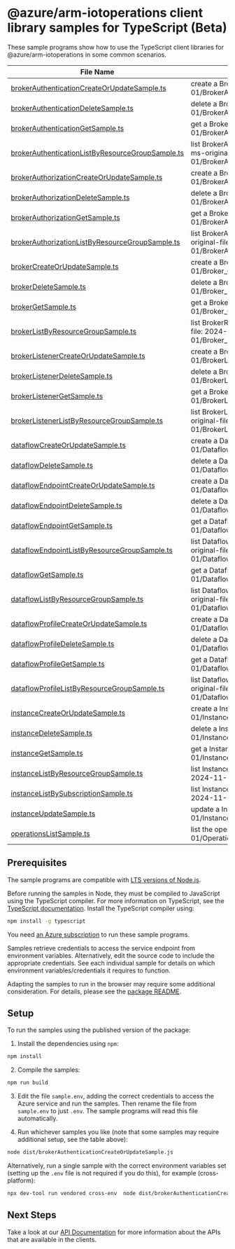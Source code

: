 # @azure/arm-iotoperations client library samples for TypeScript (Beta)

These sample programs show how to use the TypeScript client libraries for @azure/arm-iotoperations in some common scenarios.

| **File Name**                                                                                     | **Description**                                                                                                                                           |
| ------------------------------------------------------------------------------------------------- | --------------------------------------------------------------------------------------------------------------------------------------------------------- |
| [brokerAuthenticationCreateOrUpdateSample.ts][brokerauthenticationcreateorupdatesample]           | create a BrokerAuthenticationResource x-ms-original-file: 2024-11-01/BrokerAuthentication_CreateOrUpdate_Complex.json                                     |
| [brokerAuthenticationDeleteSample.ts][brokerauthenticationdeletesample]                           | delete a BrokerAuthenticationResource x-ms-original-file: 2024-11-01/BrokerAuthentication_Delete_MaximumSet_Gen.json                                      |
| [brokerAuthenticationGetSample.ts][brokerauthenticationgetsample]                                 | get a BrokerAuthenticationResource x-ms-original-file: 2024-11-01/BrokerAuthentication_Get_MaximumSet_Gen.json                                            |
| [brokerAuthenticationListByResourceGroupSample.ts][brokerauthenticationlistbyresourcegroupsample] | list BrokerAuthenticationResource resources by BrokerResource x-ms-original-file: 2024-11-01/BrokerAuthentication_ListByResourceGroup_MaximumSet_Gen.json |
| [brokerAuthorizationCreateOrUpdateSample.ts][brokerauthorizationcreateorupdatesample]             | create a BrokerAuthorizationResource x-ms-original-file: 2024-11-01/BrokerAuthorization_CreateOrUpdate_Complex.json                                       |
| [brokerAuthorizationDeleteSample.ts][brokerauthorizationdeletesample]                             | delete a BrokerAuthorizationResource x-ms-original-file: 2024-11-01/BrokerAuthorization_Delete_MaximumSet_Gen.json                                        |
| [brokerAuthorizationGetSample.ts][brokerauthorizationgetsample]                                   | get a BrokerAuthorizationResource x-ms-original-file: 2024-11-01/BrokerAuthorization_Get_MaximumSet_Gen.json                                              |
| [brokerAuthorizationListByResourceGroupSample.ts][brokerauthorizationlistbyresourcegroupsample]   | list BrokerAuthorizationResource resources by BrokerResource x-ms-original-file: 2024-11-01/BrokerAuthorization_ListByResourceGroup_MaximumSet_Gen.json   |
| [brokerCreateOrUpdateSample.ts][brokercreateorupdatesample]                                       | create a BrokerResource x-ms-original-file: 2024-11-01/Broker_CreateOrUpdate_Complex.json                                                                 |
| [brokerDeleteSample.ts][brokerdeletesample]                                                       | delete a BrokerResource x-ms-original-file: 2024-11-01/Broker_Delete_MaximumSet_Gen.json                                                                  |
| [brokerGetSample.ts][brokergetsample]                                                             | get a BrokerResource x-ms-original-file: 2024-11-01/Broker_Get_MaximumSet_Gen.json                                                                        |
| [brokerListByResourceGroupSample.ts][brokerlistbyresourcegroupsample]                             | list BrokerResource resources by InstanceResource x-ms-original-file: 2024-11-01/Broker_ListByResourceGroup_MaximumSet_Gen.json                           |
| [brokerListenerCreateOrUpdateSample.ts][brokerlistenercreateorupdatesample]                       | create a BrokerListenerResource x-ms-original-file: 2024-11-01/BrokerListener_CreateOrUpdate_Complex.json                                                 |
| [brokerListenerDeleteSample.ts][brokerlistenerdeletesample]                                       | delete a BrokerListenerResource x-ms-original-file: 2024-11-01/BrokerListener_Delete_MaximumSet_Gen.json                                                  |
| [brokerListenerGetSample.ts][brokerlistenergetsample]                                             | get a BrokerListenerResource x-ms-original-file: 2024-11-01/BrokerListener_Get_MaximumSet_Gen.json                                                        |
| [brokerListenerListByResourceGroupSample.ts][brokerlistenerlistbyresourcegroupsample]             | list BrokerListenerResource resources by BrokerResource x-ms-original-file: 2024-11-01/BrokerListener_ListByResourceGroup_MaximumSet_Gen.json             |
| [dataflowCreateOrUpdateSample.ts][dataflowcreateorupdatesample]                                   | create a DataflowResource x-ms-original-file: 2024-11-01/Dataflow_CreateOrUpdate_ComplexContextualization.json                                            |
| [dataflowDeleteSample.ts][dataflowdeletesample]                                                   | delete a DataflowResource x-ms-original-file: 2024-11-01/Dataflow_Delete_MaximumSet_Gen.json                                                              |
| [dataflowEndpointCreateOrUpdateSample.ts][dataflowendpointcreateorupdatesample]                   | create a DataflowEndpointResource x-ms-original-file: 2024-11-01/DataflowEndpoint_CreateOrUpdate_ADLSv2.json                                              |
| [dataflowEndpointDeleteSample.ts][dataflowendpointdeletesample]                                   | delete a DataflowEndpointResource x-ms-original-file: 2024-11-01/DataflowEndpoint_Delete_MaximumSet_Gen.json                                              |
| [dataflowEndpointGetSample.ts][dataflowendpointgetsample]                                         | get a DataflowEndpointResource x-ms-original-file: 2024-11-01/DataflowEndpoint_Get_MaximumSet_Gen.json                                                    |
| [dataflowEndpointListByResourceGroupSample.ts][dataflowendpointlistbyresourcegroupsample]         | list DataflowEndpointResource resources by InstanceResource x-ms-original-file: 2024-11-01/DataflowEndpoint_ListByResourceGroup_MaximumSet_Gen.json       |
| [dataflowGetSample.ts][dataflowgetsample]                                                         | get a DataflowResource x-ms-original-file: 2024-11-01/Dataflow_Get_MaximumSet_Gen.json                                                                    |
| [dataflowListByResourceGroupSample.ts][dataflowlistbyresourcegroupsample]                         | list DataflowResource resources by DataflowProfileResource x-ms-original-file: 2024-11-01/Dataflow_ListByProfileResource_MaximumSet_Gen.json              |
| [dataflowProfileCreateOrUpdateSample.ts][dataflowprofilecreateorupdatesample]                     | create a DataflowProfileResource x-ms-original-file: 2024-11-01/DataflowProfile_CreateOrUpdate_MaximumSet_Gen.json                                        |
| [dataflowProfileDeleteSample.ts][dataflowprofiledeletesample]                                     | delete a DataflowProfileResource x-ms-original-file: 2024-11-01/DataflowProfile_Delete_MaximumSet_Gen.json                                                |
| [dataflowProfileGetSample.ts][dataflowprofilegetsample]                                           | get a DataflowProfileResource x-ms-original-file: 2024-11-01/DataflowProfile_Get_MaximumSet_Gen.json                                                      |
| [dataflowProfileListByResourceGroupSample.ts][dataflowprofilelistbyresourcegroupsample]           | list DataflowProfileResource resources by InstanceResource x-ms-original-file: 2024-11-01/DataflowProfile_ListByResourceGroup_MaximumSet_Gen.json         |
| [instanceCreateOrUpdateSample.ts][instancecreateorupdatesample]                                   | create a InstanceResource x-ms-original-file: 2024-11-01/Instance_CreateOrUpdate_MaximumSet_Gen.json                                                      |
| [instanceDeleteSample.ts][instancedeletesample]                                                   | delete a InstanceResource x-ms-original-file: 2024-11-01/Instance_Delete_MaximumSet_Gen.json                                                              |
| [instanceGetSample.ts][instancegetsample]                                                         | get a InstanceResource x-ms-original-file: 2024-11-01/Instance_Get_MaximumSet_Gen.json                                                                    |
| [instanceListByResourceGroupSample.ts][instancelistbyresourcegroupsample]                         | list InstanceResource resources by resource group x-ms-original-file: 2024-11-01/Instance_ListByResourceGroup_MaximumSet_Gen.json                         |
| [instanceListBySubscriptionSample.ts][instancelistbysubscriptionsample]                           | list InstanceResource resources by subscription ID x-ms-original-file: 2024-11-01/Instance_ListBySubscription_MaximumSet_Gen.json                         |
| [instanceUpdateSample.ts][instanceupdatesample]                                                   | update a InstanceResource x-ms-original-file: 2024-11-01/Instance_Update_MaximumSet_Gen.json                                                              |
| [operationsListSample.ts][operationslistsample]                                                   | list the operations for the provider x-ms-original-file: 2024-11-01/Operations_List_MaximumSet_Gen.json                                                   |

## Prerequisites

The sample programs are compatible with [LTS versions of Node.js](https://github.com/nodejs/release#release-schedule).

Before running the samples in Node, they must be compiled to JavaScript using the TypeScript compiler. For more information on TypeScript, see the [TypeScript documentation][typescript]. Install the TypeScript compiler using:

```bash
npm install -g typescript
```

You need [an Azure subscription][freesub] to run these sample programs.

Samples retrieve credentials to access the service endpoint from environment variables. Alternatively, edit the source code to include the appropriate credentials. See each individual sample for details on which environment variables/credentials it requires to function.

Adapting the samples to run in the browser may require some additional consideration. For details, please see the [package README][package].

## Setup

To run the samples using the published version of the package:

1. Install the dependencies using `npm`:

```bash
npm install
```

2. Compile the samples:

```bash
npm run build
```

3. Edit the file `sample.env`, adding the correct credentials to access the Azure service and run the samples. Then rename the file from `sample.env` to just `.env`. The sample programs will read this file automatically.

4. Run whichever samples you like (note that some samples may require additional setup, see the table above):

```bash
node dist/brokerAuthenticationCreateOrUpdateSample.js
```

Alternatively, run a single sample with the correct environment variables set (setting up the `.env` file is not required if you do this), for example (cross-platform):

```bash
npx dev-tool run vendored cross-env  node dist/brokerAuthenticationCreateOrUpdateSample.js
```

## Next Steps

Take a look at our [API Documentation][apiref] for more information about the APIs that are available in the clients.

[brokerauthenticationcreateorupdatesample]: https://github.com/Azure/azure-sdk-for-js/blob/main/sdk/iotoperations/arm-iotoperations/samples/v1-beta/typescript/src/brokerAuthenticationCreateOrUpdateSample.ts
[brokerauthenticationdeletesample]: https://github.com/Azure/azure-sdk-for-js/blob/main/sdk/iotoperations/arm-iotoperations/samples/v1-beta/typescript/src/brokerAuthenticationDeleteSample.ts
[brokerauthenticationgetsample]: https://github.com/Azure/azure-sdk-for-js/blob/main/sdk/iotoperations/arm-iotoperations/samples/v1-beta/typescript/src/brokerAuthenticationGetSample.ts
[brokerauthenticationlistbyresourcegroupsample]: https://github.com/Azure/azure-sdk-for-js/blob/main/sdk/iotoperations/arm-iotoperations/samples/v1-beta/typescript/src/brokerAuthenticationListByResourceGroupSample.ts
[brokerauthorizationcreateorupdatesample]: https://github.com/Azure/azure-sdk-for-js/blob/main/sdk/iotoperations/arm-iotoperations/samples/v1-beta/typescript/src/brokerAuthorizationCreateOrUpdateSample.ts
[brokerauthorizationdeletesample]: https://github.com/Azure/azure-sdk-for-js/blob/main/sdk/iotoperations/arm-iotoperations/samples/v1-beta/typescript/src/brokerAuthorizationDeleteSample.ts
[brokerauthorizationgetsample]: https://github.com/Azure/azure-sdk-for-js/blob/main/sdk/iotoperations/arm-iotoperations/samples/v1-beta/typescript/src/brokerAuthorizationGetSample.ts
[brokerauthorizationlistbyresourcegroupsample]: https://github.com/Azure/azure-sdk-for-js/blob/main/sdk/iotoperations/arm-iotoperations/samples/v1-beta/typescript/src/brokerAuthorizationListByResourceGroupSample.ts
[brokercreateorupdatesample]: https://github.com/Azure/azure-sdk-for-js/blob/main/sdk/iotoperations/arm-iotoperations/samples/v1-beta/typescript/src/brokerCreateOrUpdateSample.ts
[brokerdeletesample]: https://github.com/Azure/azure-sdk-for-js/blob/main/sdk/iotoperations/arm-iotoperations/samples/v1-beta/typescript/src/brokerDeleteSample.ts
[brokergetsample]: https://github.com/Azure/azure-sdk-for-js/blob/main/sdk/iotoperations/arm-iotoperations/samples/v1-beta/typescript/src/brokerGetSample.ts
[brokerlistbyresourcegroupsample]: https://github.com/Azure/azure-sdk-for-js/blob/main/sdk/iotoperations/arm-iotoperations/samples/v1-beta/typescript/src/brokerListByResourceGroupSample.ts
[brokerlistenercreateorupdatesample]: https://github.com/Azure/azure-sdk-for-js/blob/main/sdk/iotoperations/arm-iotoperations/samples/v1-beta/typescript/src/brokerListenerCreateOrUpdateSample.ts
[brokerlistenerdeletesample]: https://github.com/Azure/azure-sdk-for-js/blob/main/sdk/iotoperations/arm-iotoperations/samples/v1-beta/typescript/src/brokerListenerDeleteSample.ts
[brokerlistenergetsample]: https://github.com/Azure/azure-sdk-for-js/blob/main/sdk/iotoperations/arm-iotoperations/samples/v1-beta/typescript/src/brokerListenerGetSample.ts
[brokerlistenerlistbyresourcegroupsample]: https://github.com/Azure/azure-sdk-for-js/blob/main/sdk/iotoperations/arm-iotoperations/samples/v1-beta/typescript/src/brokerListenerListByResourceGroupSample.ts
[dataflowcreateorupdatesample]: https://github.com/Azure/azure-sdk-for-js/blob/main/sdk/iotoperations/arm-iotoperations/samples/v1-beta/typescript/src/dataflowCreateOrUpdateSample.ts
[dataflowdeletesample]: https://github.com/Azure/azure-sdk-for-js/blob/main/sdk/iotoperations/arm-iotoperations/samples/v1-beta/typescript/src/dataflowDeleteSample.ts
[dataflowendpointcreateorupdatesample]: https://github.com/Azure/azure-sdk-for-js/blob/main/sdk/iotoperations/arm-iotoperations/samples/v1-beta/typescript/src/dataflowEndpointCreateOrUpdateSample.ts
[dataflowendpointdeletesample]: https://github.com/Azure/azure-sdk-for-js/blob/main/sdk/iotoperations/arm-iotoperations/samples/v1-beta/typescript/src/dataflowEndpointDeleteSample.ts
[dataflowendpointgetsample]: https://github.com/Azure/azure-sdk-for-js/blob/main/sdk/iotoperations/arm-iotoperations/samples/v1-beta/typescript/src/dataflowEndpointGetSample.ts
[dataflowendpointlistbyresourcegroupsample]: https://github.com/Azure/azure-sdk-for-js/blob/main/sdk/iotoperations/arm-iotoperations/samples/v1-beta/typescript/src/dataflowEndpointListByResourceGroupSample.ts
[dataflowgetsample]: https://github.com/Azure/azure-sdk-for-js/blob/main/sdk/iotoperations/arm-iotoperations/samples/v1-beta/typescript/src/dataflowGetSample.ts
[dataflowlistbyresourcegroupsample]: https://github.com/Azure/azure-sdk-for-js/blob/main/sdk/iotoperations/arm-iotoperations/samples/v1-beta/typescript/src/dataflowListByResourceGroupSample.ts
[dataflowprofilecreateorupdatesample]: https://github.com/Azure/azure-sdk-for-js/blob/main/sdk/iotoperations/arm-iotoperations/samples/v1-beta/typescript/src/dataflowProfileCreateOrUpdateSample.ts
[dataflowprofiledeletesample]: https://github.com/Azure/azure-sdk-for-js/blob/main/sdk/iotoperations/arm-iotoperations/samples/v1-beta/typescript/src/dataflowProfileDeleteSample.ts
[dataflowprofilegetsample]: https://github.com/Azure/azure-sdk-for-js/blob/main/sdk/iotoperations/arm-iotoperations/samples/v1-beta/typescript/src/dataflowProfileGetSample.ts
[dataflowprofilelistbyresourcegroupsample]: https://github.com/Azure/azure-sdk-for-js/blob/main/sdk/iotoperations/arm-iotoperations/samples/v1-beta/typescript/src/dataflowProfileListByResourceGroupSample.ts
[instancecreateorupdatesample]: https://github.com/Azure/azure-sdk-for-js/blob/main/sdk/iotoperations/arm-iotoperations/samples/v1-beta/typescript/src/instanceCreateOrUpdateSample.ts
[instancedeletesample]: https://github.com/Azure/azure-sdk-for-js/blob/main/sdk/iotoperations/arm-iotoperations/samples/v1-beta/typescript/src/instanceDeleteSample.ts
[instancegetsample]: https://github.com/Azure/azure-sdk-for-js/blob/main/sdk/iotoperations/arm-iotoperations/samples/v1-beta/typescript/src/instanceGetSample.ts
[instancelistbyresourcegroupsample]: https://github.com/Azure/azure-sdk-for-js/blob/main/sdk/iotoperations/arm-iotoperations/samples/v1-beta/typescript/src/instanceListByResourceGroupSample.ts
[instancelistbysubscriptionsample]: https://github.com/Azure/azure-sdk-for-js/blob/main/sdk/iotoperations/arm-iotoperations/samples/v1-beta/typescript/src/instanceListBySubscriptionSample.ts
[instanceupdatesample]: https://github.com/Azure/azure-sdk-for-js/blob/main/sdk/iotoperations/arm-iotoperations/samples/v1-beta/typescript/src/instanceUpdateSample.ts
[operationslistsample]: https://github.com/Azure/azure-sdk-for-js/blob/main/sdk/iotoperations/arm-iotoperations/samples/v1-beta/typescript/src/operationsListSample.ts
[apiref]: https://docs.microsoft.com/javascript/api/@azure/arm-iotoperations?view=azure-node-preview
[freesub]: https://azure.microsoft.com/free/
[package]: https://github.com/Azure/azure-sdk-for-js/tree/main/sdk/iotoperations/arm-iotoperations/README.md
[typescript]: https://www.typescriptlang.org/docs/home.html
